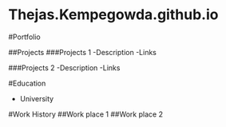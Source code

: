 # Thejas.Kempegowda.github.io
#Portfolio

##Projects
###Projects 1
-Description
-Links

###Projects 2
-Description
-Links

#Education
- University

#Work History
##Work place 1
##Work place 2
